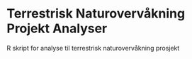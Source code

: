 # Terrestrisk Naturovervåkning Projekt Analyser
R skript for analyse til terrestrisk naturovervåkning prosjekt
